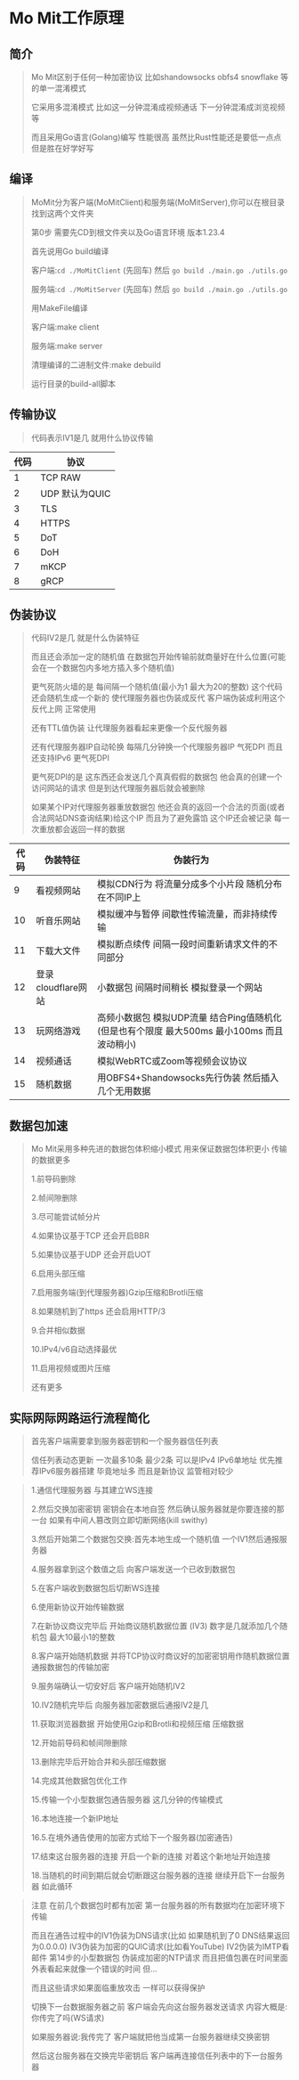 # Mo Mit工作原理

## 简介

> Mo Mit区别于任何一种加密协议 比如shandowsocks obfs4 snowflake 等的单一混淆模式
>
> 它采用多混淆模式 比如这一分钟混淆成视频通话 下一分钟混淆成浏览视频等
>
> 而且采用Go语言(Golang)编写 性能很高 虽然比Rust性能还是要低一点点 但是胜在好学好写

## 编译

> MoMit分为客户端(MoMitClient)和服务端(MoMitServer),你可以在根目录找到这两个文件夹
>
> 第0步 需要先CD到根文件夹以及Go语言环境 版本1.23.4
>
> 首先说用Go build编译 
>
> 客户端:`cd ./MoMitClient` (先回车) 然后 `go build ./main.go ./utils.go` 
>
> 服务端:`cd ./MoMitServer` (先回车) 然后 `go build ./main.go ./utils.go`
>
> 用MakeFile编译
>
> 客户端:make client
>
> 服务端:make server
>
> 清理编译的二进制文件:make debuild
>
> 运行目录的build-all脚本

## 传输协议

> 代码表示IV1是几 就用什么协议传输

| 代码 | 协议           |
| ---- | -------------- |
| 1    | TCP RAW        |
| 2    | UDP 默认为QUIC |
| 3    | TLS            |
| 4    | HTTPS          |
| 5    | DoT            |
| 6    | DoH            |
| 7    | mKCP           |
| 8    | gRCP           |

## 伪装协议

> 代码IV2是几 就是什么伪装特征
>
> 而且还会添加一定的随机值 在数据包开始传输前就商量好在什么位置(可能会在一个数据包内多地方插入多个随机值)
>
> 更气死防火墙的是 每间隔一个随机值(最小为1 最大为20的整数) 这个代码还会随机生成一个新的 使代理服务器也伪装成反代 客户端伪装成利用这个反代上网 正常使用
>
> 还有TTL值伪装 让代理服务器看起来更像一个反代服务器
>
> 还有代理服务器IP自动轮换 每隔几分钟换一个代理服务器IP 气死DPI 而且还支持IPv6 更气死DPI
>
> 更气死DPI的是 这东西还会发送几个真真假假的数据包 他会真的创建一个访问网站的请求 但是到达代理服务器后就会被删除
>
> 如果某个IP对代理服务器重放数据包 他还会真的返回一个合法的页面(或者合法网站DNS查询结果)给这个IP 而且为了避免露馅 这个IP还会被记录 每一次重放都会返回一样的数据

| 代码 | 伪装特征           | 伪装行为                                                     |
| ---- | ------------------ | ------------------------------------------------------------ |
| 9    | 看视频网站         | 模拟CDN行为 将流量分成多个小片段 随机分布在不同IP上          |
| 10   | 听音乐网站         | 模拟缓冲与暂停 间歇性传输流量，而非持续传输                  |
| 11   | 下载大文件         | 模拟断点续传 间隔一段时间重新请求文件的不同部分              |
| 12   | 登录cloudflare网站 | 小数据包 间隔时间稍长 模拟登录一个网站                       |
| 13   | 玩网络游戏         | 高频小数据包 模拟UDP流量 结合Ping值随机化(但是也有个限度 最大500ms 最小100ms 而且波动稍小) |
| 14   | 视频通话           | 模拟WebRTC或Zoom等视频会议协议                               |
| 15   | 随机数据           | 用OBFS4+Shandowsocks先行伪装 然后插入几个无用数据            |

## 数据包加速

> Mo Mit采用多种先进的数据包体积缩小模式 用来保证数据包体积更小 传输的数据更多
>
> 1.前导码删除
>
> 2.帧间隙删除
>
> 3.尽可能尝试帧分片
>
> 4.如果协议基于TCP 还会开启BBR
>
> 5.如果协议基于UDP 还会开启UOT
>
> 6.启用头部压缩
>
> 7.启用服务端(到代理服务器)Gzip压缩和Brotli压缩
>
> 8.如果随机到了https 还会启用HTTP/3
>
> 9.合并相似数据
>
> 10.IPv4/v6自动选择最优
>
> 11.启用视频或图片压缩
>
> 还有更多

## 实际网际网路运行流程简化

> 首先客户端需要拿到服务器密钥和一个服务器信任列表
>
> 信任列表动态更新 一次最多10条 最少2条 可以是IPv4 IPv6单地址 优先推荐IPv6服务器搭建 毕竟地址多 而且是新协议 监管相对较少



> 1.通信代理服务器 与其建立WS连接
>
> 2.然后交换加密密钥 密钥会在本地自签  然后确认服务器就是你要连接的那一台 如果有中间人篡改则立即切断网络(kill swithy)
>
> 3.然后开始第二个数据包交换:首先本地生成一个随机值 一个IV1然后通报服务器
>
> 4.服务器拿到这个数值之后 向客户端发送一个已收到数据包 
>
> 5.在客户端收到数据包后切断WS连接
>
> 6.使用新协议开始传输数据
>
> 7.在新协议商议完毕后 开始商议随机数据位置 (IV3) 数字是几就添加几个随机包 最大10最小1的整数
>
> 8.客户端开始随机数据 并将TCP协议时商议好的加密密钥用作随机数据位置通报数据包的传输加密
>
> 9.服务端确认一切安好后 客户端开始随机IV2
>
> 10.IV2随机完毕后 向服务器加密数据后通报IV2是几
>
> 11.获取浏览器数据 开始使用Gzip和Brotli和视频压缩 压缩数据
>
> 12.开始前导码和帧间隙删除
>
> 13.删除完毕后开始合并和头部压缩数据
>
> 14.完成其他数据包优化工作
>
> 15.传输一个小型数据包通告服务器 这几分钟的传输模式
>
> 16.本地连接一个新IP地址
>
> 16.5.在境外通告使用的加密方式给下一个服务器(加密通告)
>
> 17.结束这台服务器的连接 开启一个新的连接 对着这个新地址开始连接
>
> 18.当随机的时间到期后就会切断跟这台服务器的连接 继续开启下一台服务器 如此循环



> 注意 在前几个数据包时都有加密 第一台服务器的所有数据均在加密环境下传输
>
> 而且在通告过程中的IV1伪装为DNS请求(比如 如果随机到了0 DNS结果返回为0.0.0.0) IV3伪装为加密的QUIC请求(比如看YouTube) IV2伪装为IMTP看邮件 第14步的小型数据包 伪装成加密的NTP请求 而且把值包裹在时间里面 外表看起来就像一个错误的时间 但...
>
> 而且这些请求如果面临重放攻击 一样可以获得保护
>
> 切换下一台数据服务器之前 客户端会先向这台服务器发送请求 内容大概是:你传完了吗(WS请求)
>
> 如果服务器说:我传完了 客户端就把他当成第一台服务器继续交换密钥
>
> 然后这台服务器在交换完毕密钥后 客户端再连接信任列表中的下一台服务器
